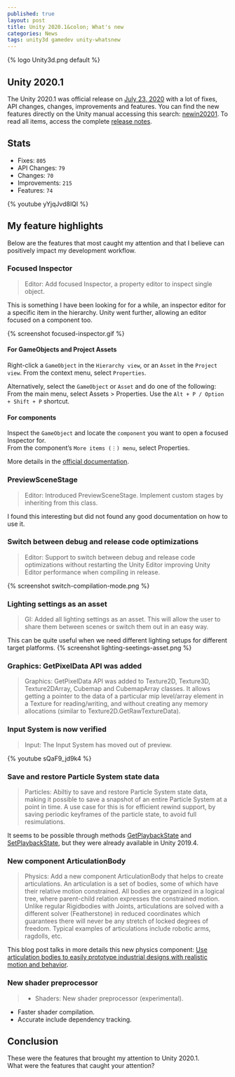 ```yaml
---
published: true
layout: post
title: Unity 2020.1&colon; What's new
categories: News
tags: unity3d gamedev unity-whatsnew
---
```


{% logo Unity3d.png default %}

## Unity 2020.1
The Unity 2020.1 was official release on [July 23, 2020](https://blogs.unity3d.com/2020/07/23/unity-2020-1-is-now-available/) with a lot of fixes, API changes, changes, improvements and features.
You can find the new features directly on the Unity manual accessing this search: [newin20201](https://docs.unity3d.com/2020.1/Documentation/Manual/30_search.html?q=newin20201).
To read all items, access the complete [release notes](https://unity3d.com/unity/whats-new/2020.1.0).

## Stats
* Fixes: `805`
* API Changes: `79`
* Changes: `70`
* Improvements: `215`
* Features: `74`

{% youtube yYjqJvd8lQI %}

## My feature highlights
Below are the features that most caught my attention and that I believe can positively impact my development workflow.

### Focused Inspector
> Editor: Add focused Inspector, a property editor to inspect single object.

This is something I have been looking for for a while, an inspector editor for a specific item in the hierarchy.
Unity went further, allowing an editor focused on a component too.

{% screenshot focused-inspector.gif %}

#### For GameObjects and Project Assets
Right-click a `GameObject` in the `Hierarchy view`, or an `Asset` in the `Project view`.
From the context menu, select `Properties`.

Alternatively, select the `GameObject` or `Asset` and do one of the following:<br>
From the main menu, select Assets > Properties.
Use the `Alt + P / Option + Shift + P` shortcut.

#### For components
Inspect the `GameObject` and locate the `component` you want to open a focused Inspector for.<br>
From the component’s `More items (⋮) menu`, select Properties.

More details in the [official documentation](https://docs.unity3d.com/2020.1/Documentation/Manual/InspectorFocused.html).

### PreviewSceneStage
> Editor: Introduced PreviewSceneStage. Implement custom stages by inheriting from this class.

I found this interesting but did not found any good documentation on how to use it.

### Switch between debug and release code optimizations
> Editor: Support to switch between debug and release code optimizations without restarting the Unity Editor improving Unity Editor performance when compiling in release.

{% screenshot switch-compilation-mode.png %}

### Lighting settings as an asset
> GI: Added all lighting settings as an asset. This will allow the user to share them between scenes or switch them out in an easy way.

This can be quite useful when we need different lighting setups for different target platforms.
{% screenshot lighting-seetings-asset.png %}

### Graphics: GetPixelData API was added
> Graphics: GetPixelData API was added to Texture2D, Texture3D, Texture2DArray, Cubemap and CubemapArray classes. It allows getting a pointer to the data of a particular mip level/array element in a Texture for reading/writing, and without creating any memory allocations (similar to Texture2D.GetRawTextureData).

### Input System is now verified
> Input: The Input System has moved out of preview.

{% youtube sQaF9_jd9k4 %}

### Save and restore Particle System state data
> Particles: Abiltiy to save and restore Particle System state data, making it possible to save a snapshot of an entire Particle System at a point in time. A use case for this is for efficient rewind support, by saving periodic keyframes of the particle state, to avoid full resimulations.

It seems to be possible through methods [GetPlaybackState](https://docs.unity3d.com/2020.1/Documentation/ScriptReference/ParticleSystem.GetPlaybackState.html) and [SetPlaybackState](https://docs.unity3d.com/2020.1/Documentation/ScriptReference/ParticleSystem.SetPlaybackState.html), but they were already available in Unity 2019.4.

### New component ArticulationBody
> Physics: Add a new component ArticulationBody that helps to create articulations. An articulation is a set of bodies, some of which have their relative motion constrained. All bodies are organized in a logical tree, where parent-child relation expresses the constrained motion. Unlike regular Rigidbodies with Joints, articulations are solved with a different solver (Featherstone) in reduced coordinates which guarantees there will never be any stretch of locked degrees of freedom. Typical examples of articulations include robotic arms, ragdolls, etc.

This blog post talks in more details this new physics component: [Use articulation bodies to easily prototype industrial designs with realistic motion and behavior](https://blogs.unity3d.com/2020/05/20/use-articulation-bodies-to-easily-prototype-industrial-designs-with-realistic-motion-and-behavior/).

### New shader preprocessor
> * Shaders: New shader preprocessor (experimental).
* Faster shader compilation.
* Accurate include dependency tracking.

## Conclusion
These were the features that brought my attention to Unity 2020.1.<br>
What were the features that caught your attention?